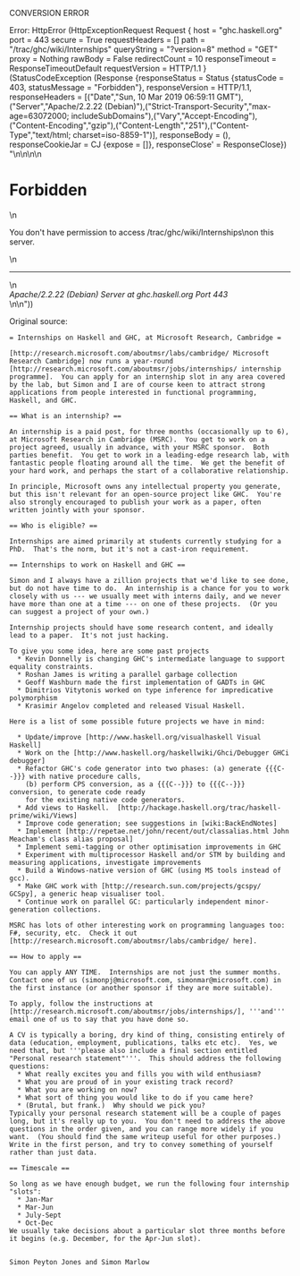 CONVERSION ERROR

Error: HttpError (HttpExceptionRequest Request {
  host                 = "ghc.haskell.org"
  port                 = 443
  secure               = True
  requestHeaders       = []
  path                 = "/trac/ghc/wiki/Internships"
  queryString          = "?version=8"
  method               = "GET"
  proxy                = Nothing
  rawBody              = False
  redirectCount        = 10
  responseTimeout      = ResponseTimeoutDefault
  requestVersion       = HTTP/1.1
}
 (StatusCodeException (Response {responseStatus = Status {statusCode = 403, statusMessage = "Forbidden"}, responseVersion = HTTP/1.1, responseHeaders = [("Date","Sun, 10 Mar 2019 06:59:11 GMT"),("Server","Apache/2.2.22 (Debian)"),("Strict-Transport-Security","max-age=63072000; includeSubDomains"),("Vary","Accept-Encoding"),("Content-Encoding","gzip"),("Content-Length","251"),("Content-Type","text/html; charset=iso-8859-1")], responseBody = (), responseCookieJar = CJ {expose = []}, responseClose' = ResponseClose}) "<!DOCTYPE HTML PUBLIC \"-//IETF//DTD HTML 2.0//EN\">\n<html><head>\n<title>403 Forbidden</title>\n</head><body>\n<h1>Forbidden</h1>\n<p>You don't have permission to access /trac/ghc/wiki/Internships\non this server.</p>\n<hr>\n<address>Apache/2.2.22 (Debian) Server at ghc.haskell.org Port 443</address>\n</body></html>\n"))

Original source:

```trac
= Internships on Haskell and GHC, at Microsoft Research, Cambridge =

[http://research.microsoft.com/aboutmsr/labs/cambridge/ Microsoft Research Cambridge] now runs a year-round [http://research.microsoft.com/aboutmsr/jobs/internships/ internship programme].  You can apply for an internship slot in any area covered by the lab, but Simon and I are of course keen to attract strong applications from people interested in functional programming, Haskell, and GHC.

== What is an internship? ==

An internship is a paid post, for three months (occasionally up to 6), at Microsoft Research in Cambridge (MSRC).  You get to work on a project agreed, usually in advance, with your MSRC sponsor.  Both parties benefit.  You get to work in a leading-edge research lab, with fantastic people floating around all the time.  We get the benefit of your hard work, and perhaps the start of a collaborative relationship.

In principle, Microsoft owns any intellectual property you generate, but this isn't relevant for an open-source project like GHC.  You're also strongly encouraged to publish your work as a paper, often written jointly with your sponsor.

== Who is eligible? ==

Internships are aimed primarily at students currently studying for a PhD.  That's the norm, but it's not a cast-iron requirement.

== Internships to work on Haskell and GHC ==

Simon and I always have a zillion projects that we'd like to see done, but do not have time to do.  An internship is a chance for you to work closely with us --- we usually meet with interns daily, and we never have more than one at a time --- on one of these projects.  (Or you can suggest a project of your own.)

Internship projects should have some research content, and ideally lead to a paper.  It's not just hacking.

To give you some idea, here are some past projects
  * Kevin Donnelly is changing GHC's intermediate language to support equality constraints.
  * Roshan James is writing a parallel garbage collection
  * Geoff Washburn made the first implementation of GADTs in GHC
  * Dimitrios Vitytonis worked on type inference for impredicative polymorphism
  * Krasimir Angelov completed and released Visual Haskell. 

Here is a list of some possible future projects we have in mind:

  * Update/improve [http://www.haskell.org/visualhaskell Visual Haskell]
  * Work on the [http://www.haskell.org/haskellwiki/Ghci/Debugger GHCi debugger]
  * Refactor GHC's code generator into two phases: (a) generate {{{C--}}} with native procedure calls,
    (b) perform CPS conversion, as a {{{C--}}} to {{{C--}}} conversion, to generate code ready 
    for the existing native code generators.
  * Add views to Haskell.  [http://hackage.haskell.org/trac/haskell-prime/wiki/Views]
  * Improve code generation; see suggestions in [wiki:BackEndNotes]
  * Implement [http://repetae.net/john/recent/out/classalias.html John Meacham's class alias proposal]
  * Implement semi-tagging or other optimisation improvements in GHC
  * Experiment with multiprocessor Haskell and/or STM by building and measuring applications, investigate improvements
  * Build a Windows-native version of GHC (using MS tools instead of gcc).
  * Make GHC work with [http://research.sun.com/projects/gcspy/ GCSpy], a generic heap visualiser tool.
  * Continue work on parallel GC: particularly independent minor-generation collections.

MSRC has lots of other interesting work on programming languages too: F#, security, etc.  Check it out [http://research.microsoft.com/aboutmsr/labs/cambridge/ here].

== How to apply ==

You can apply ANY TIME.  Internships are not just the summer months. Contact one of us (simonpj@microsoft.com, simonmar@microsoft.com) in the first instance (or another sponsor if they are more suitable).

To apply, follow the instructions at [http://research.microsoft.com/aboutmsr/jobs/internships/], '''and''' email one of us to say that you have done so. 

A CV is typically a boring, dry kind of thing, consisting entirely of data (education, employment, publications, talks etc etc).  Yes, we need that, but '''please also include a final section entitled "Personal research statement"'''.  This should address the following questions:
  * What really excites you and fills you with wild enthusiasm?
  * What you are proud of in your existing track record?
  * What you are working on now?
  * What sort of thing you would like to do if you came here?
  * (Brutal, but frank.)  Why should we pick you?
Typically your personal research statement will be a couple of pages long, but it's really up to you.  You don't need to address the above questions in the order given, and you can range more widely if you want.  (You should find the same writeup useful for other purposes.)  Write in the first person, and try to convey something of yourself rather than just data. 

== Timescale ==

So long as we have enough budget, we run the following four internship "slots":
  * Jan-Mar
  * Mar-Jun
  * July-Sept
  * Oct-Dec
We usually take decisions about a particular slot three months before it begins (e.g. December, for the Apr-Jun slot).


Simon Peyton Jones and Simon Marlow

```
